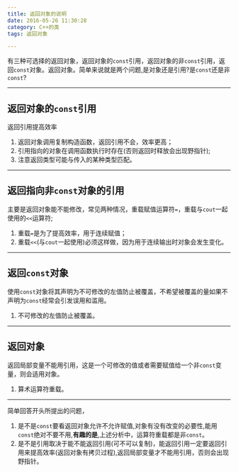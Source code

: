 ```yaml
---
title: 返回对象的说明
date: 2016-05-26 11:30:28
category: C++的类
tags: 返回对象

---
```


有三种可选择的返回对象，返回对象的`const`引用，返回对象的非`const`引用，返回`const`对象。返回对象。简单来说就是两个问题,是对象还是引用?是`const`还是非`const`?

---

## 返回对象的`const`引用

返回引用提高效率
1. 返回对象调用复制构造函数，返回引用不会，效率更高；
2. 引用指向的对象在调用函数执行时存在(否则返回时释放会出现野指针);
3. 注意返回类型可能与传入的某种类型匹配。

---

## 返回指向非`const`对象的引用

主要是返回对象能不能修改，常见两种情况，重载赋值运算符`=`，重载与`cout`一起使用的`<<`运算符;
1. 重载`=`是为了提高效率，用于连续赋值；
2. 重载`<<`(与`cout`一起使用)必须这样做，因为用于连续输出时对象会发生变化。

---

## 返回`const`对象

使用`const`对象将其声明为不可修改的左值防止被覆盖，不希望被覆盖的量如果不声明为`const`经常会引发误用和滥用。
1. 不可修改的左值防止被覆盖。

---

## 返回对象

返回局部变量不能用引用，这是一个可修改的值或者需要赋值给一个非`const`变量，则会适用对象。
1. 算术运算符重载。

---

简单回答开头所提出的问题，
1. 是不是`const`要看返回对象允许不允许赋值,对象有没有改变的必要性,能用`const`绝对不要不用,**有趣的是**,上述分析中，运算符重载都是非`const`。
2. 是不是引用取决于能不能返回引用(可不可以复制)，能返回引用一定要返回引用来提高效率(返回对象有拷贝过程),返回局部变量才不能用引用，否则会出现野指针。
